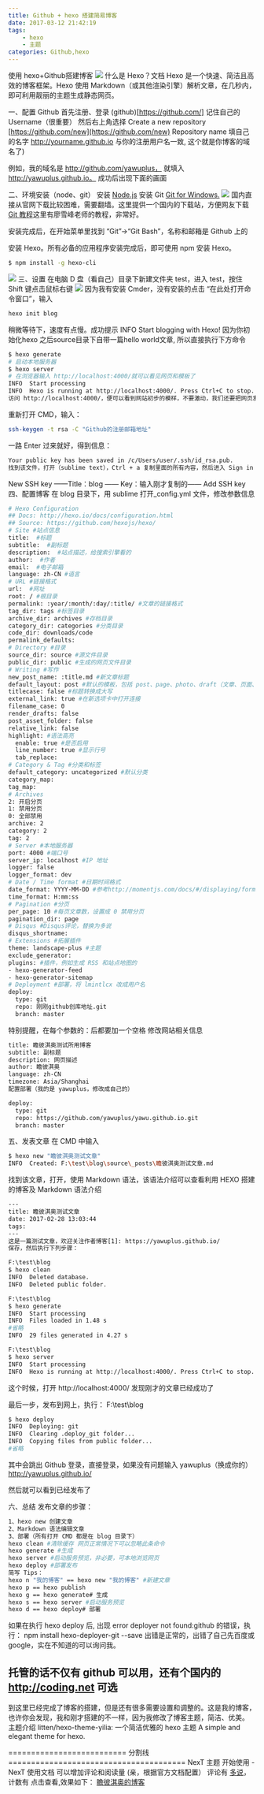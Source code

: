 ```yaml
---
title: Github + hexo 搭建简易博客
date: 2017-03-12 21:42:19
tags: 
    - hexo
    - 主题 
categories: Github,hexo
---
```

使用 hexo+Github搭建博客
![](github-hexo-deploy-blog/git-logo.jpg)
什么是 Hexo？文档
Hexo 是一个快速、简洁且高效的博客框架。Hexo 使用 Markdown（或其他渲染引擎）解析文章，在几秒内，即可利用靓丽的主题生成静态网页。


一、配置 Github
首先注册、登录 (github)[https://github.com/]
记住自己的 Username（很重要）
然后右上角选择 Create a new repository [https://github.com/new](https://github.com/new)
Repository name 填自己的名字 http://yourname.github.io
与你的注册用户名一致, 这个就是你博客的域名了)

例如，我的域名是 http://github.com/yawuplus，
就填入 http://yawuplus.github.io。
成功后出现下面的画面

二、环境安装（node、git）
安装  [Node.js](https://nodejs.org/en/)
安装 Git [Git for Windows.](https://git-scm.com/downloads)
![](https://git-scm.com/images/logo@2x.png)
国内直接从官网下载比较困难，需要翻墙。这里提供一个国内的下载站，方便网友下载
[Git 教程](https://www.liaoxuefeng.com/wiki/0013739516305929606dd18361248578c67b8067c8c017b000/)这里有廖雪峰老师的教程，非常好。

安装完成后，在开始菜单里找到 “Git”->“Git Bash”，名称和邮箱是 Github 上的

安装 Hexo。所有必备的应用程序安装完成后，即可使用 npm 安装 Hexo。
```bash
$ npm install -g hexo-cli
```

![](cmder.jpg)
三、设置
在电脑 D 盘（看自己）目录下新建文件夹 test，进入 test，按住 Shift 键点击鼠标右键
![](cmder.jpg)
因为我有安装 Cmder，没有安装的点击 “在此处打开命令窗口”，输入
```bash
hexo init blog
```
稍微等待下，速度有点慢。成功提示
INFO  Start blogging with Hexo!
 因为你初始化hexo 之后source目录下自带一篇hello world文章, 所以直接执行下方命令
```bash
$ hexo generate
# 启动本地服务器
$ hexo server
# 在浏览器输入 http://localhost:4000/就可以看见网页和模板了
INFO  Start processing
INFO  Hexo is running at http://localhost:4000/. Press Ctrl+C to stop.
访问 http://localhost:4000/，便可以看到网站初步的模样，不要激动，我们还要把网页发布到 Github 上去。
```
重新打开 CMD，输入：
```bash
ssh-keygen -t rsa -C "Github的注册邮箱地址"
```
一路 Enter 过来就好，得到信息：
```bash
Your public key has been saved in /c/Users/user/.ssh/id_rsa.pub.
找到该文件，打开（sublime text），Ctrl + a 复制里面的所有内容，然后进入 Sign in to GitHub：
```
New SSH key ——Title：blog —— Key：输入刚才复制的—— Add SSH key
四、配置博客
在 blog 目录下，用 sublime 打开_config.yml 文件，修改参数信息
```bash
# Hexo Configuration
## Docs: http://hexo.io/docs/configuration.html
## Source: https://github.com/hexojs/hexo/
# Site #站点信息
title:  #标题
subtitle:  #副标题
description:  #站点描述，给搜索引擎看的
author:  #作者
email:  #电子邮箱
language: zh-CN #语言
# URL #链接格式
url:  #网址
root: / #根目录
permalink: :year/:month/:day/:title/ #文章的链接格式
tag_dir: tags #标签目录
archive_dir: archives #存档目录
category_dir: categories #分类目录
code_dir: downloads/code
permalink_defaults:
# Directory #目录
source_dir: source #源文件目录
public_dir: public #生成的网页文件目录
# Writing #写作
new_post_name: :title.md #新文章标题
default_layout: post #默认的模板，包括 post、page、photo、draft（文章、页面、照片、草稿）
titlecase: false #标题转换成大写
external_link: true #在新选项卡中打开连接
filename_case: 0
render_drafts: false
post_asset_folder: false
relative_link: false
highlight: #语法高亮
  enable: true #是否启用
  line_number: true #显示行号
  tab_replace:
# Category & Tag #分类和标签
default_category: uncategorized #默认分类
category_map:
tag_map:
# Archives
2: 开启分页
1: 禁用分页
0: 全部禁用
archive: 2
category: 2
tag: 2
# Server #本地服务器
port: 4000 #端口号
server_ip: localhost #IP 地址
logger: false
logger_format: dev
# Date / Time format #日期时间格式
date_format: YYYY-MM-DD #参考http://momentjs.com/docs/#/displaying/format/
time_format: H:mm:ss
# Pagination #分页
per_page: 10 #每页文章数，设置成 0 禁用分页
pagination_dir: page
# Disqus #Disqus评论，替换为多说
disqus_shortname:
# Extensions #拓展插件
theme: landscape-plus #主题
exclude_generator:
plugins: #插件，例如生成 RSS 和站点地图的
- hexo-generator-feed
- hexo-generator-sitemap
# Deployment #部署，将 lmintlcx 改成用户名
deploy:
  type: git
  repo: 刚刚github创库地址.git
  branch: master
```
特别提醒，在每个参数的：后都要加一个空格
修改网站相关信息
```bash
title: 瞻彼淇奥测试所用博客
subtitle: 副标题
description: 网页描述
author: 瞻彼淇奥
language: zh-CN
timezone: Asia/Shanghai
配置部署（我的是 yawuplus，修改成自己的）

deploy: 
  type: git
  repo: https://github.com/yawuplus/yawu.github.io.git
  branch: master
```
五、发表文章
在 CMD 中输入
```bash
$ hexo new "瞻彼淇奥测试文章"
INFO  Created: F:\test\blog\source\_posts\瞻彼淇奥测试文章.md
```
找到该文章，打开，使用 Markdown 语法，该语法介绍可以查看利用 HEXO 搭建的博客及 Markdown 语法介绍
```bash
---
title: 瞻彼淇奥测试文章
date: 2017-02-28 13:03:44
tags:
---
这是一篇测试文章，欢迎关注作者博客[1]: https://yawuplus.github.io/
保存，然后执行下列步骤：

F:\test\blog
$ hexo clean
INFO  Deleted database.
INFO  Deleted public folder.

F:\test\blog
$ hexo generate
INFO  Start processing
INFO  Files loaded in 1.48 s
#省略
INFO  29 files generated in 4.27 s

F:\test\blog
$ hexo server
INFO  Start processing
INFO  Hexo is running at http://localhost:4000/. Press Ctrl+C to stop.
```
这个时候，打开 http://localhost:4000/
发现刚才的文章已经成功了

最后一步，发布到网上，执行：
F:\test\blog

```bash
$ hexo deploy
INFO  Deploying: git
INFO  Clearing .deploy_git folder...
INFO  Copying files from public folder...
#省略
```
其中会跳出 Github 登录，直接登录，如果没有问题输入 yawuplus（换成你的）http://yawuplus.github.io/

然后就可以看到已经发布了

六、总结
发布文章的步骤：
```bash
1、hexo new 创建文章
2、Markdown 语法编辑文章
3、部署（所有打开 CMD 都是在 blog 目录下）
hexo clean #清除缓存 网页正常情况下可以忽略此条命令
hexo generate #生成
hexo server #启动服务预览，非必要，可本地浏览网页
hexo deploy #部署发布
简写 Tips：
hexo n "我的博客" == hexo new "我的博客" #新建文章
hexo p == hexo publish
hexo g == hexo generate# 生成
hexo s == hexo server #启动服务预览
hexo d == hexo deploy# 部署
```
如果在执行 hexo deploy 后, 出现 error deployer not found:github 的错误，执行：
npm install hexo-deployer-git --save
出错是正常的，出错了自己先百度或 google，实在不知道的可以询问我。

托管的话不仅有 github 可以用，还有个国内的 http://coding.net 可选
------------------------------------------------------------------------------------------------------------------------------------------------------------------------------------------------------------------------------------------------------
到这里已经完成了博客的搭建，但是还有很多需要设置和调整的。这是我的博客，也许你会发现，我和刚才搭建的不一样，因为我修改了博客主题，简洁、优美。
主题介绍 litten/hexo-theme-yilia: 一个简洁优雅的 hexo 主题 A simple and elegant theme for hexo.

========================== 分割线 =======================================
NexT 主题 开始使用 - NexT 使用文档
可以增加评论和阅读量 (亲，根据官方文档配置）
评论有 [多说](http://duoshuo.com/)，计数有 [](http://ibruce.info/2015/04/04/busuanzi/)
点击查看,效果如下：
[瞻彼淇奥的博客](https://yawujia.cn/)


